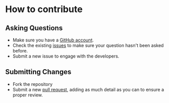 # How to contribute

## Asking Questions
* Make sure you have a [GitHub account](https://github.com).
* Check the existing [issues](https://github.com/robertcoltheart/avro-serialize/issues) to make sure your question hasn't been asked before.
* Submit a new issue to engage with the developers.

## Submitting Changes
* Fork the repository
* Submit a new [pull request](https://github.com/robertcoltheart/avro-serialize/pulls), adding as much detail as you can to ensure a proper review.
